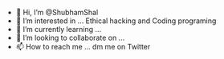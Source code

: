- 👋 Hi, I’m @ShubhamShal
- 👀 I’m interested in ... Ethical hacking and Coding programing
- 🌱 I’m currently learning ...
- 💞️ I’m looking to collaborate on ...
- 📫 How to reach me ... dm me on Twitter

<!---
Daddycoolhub/Daddycoolhub is a ✨ special ✨ repository because its `README.md` (this file) appears on your GitHub profile.
You can click the Preview link to take a look at your changes.
--->
